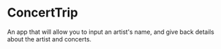 # ConcertTrip
An app that will allow you to input an artist's name, and give back details about the artist and concerts.
